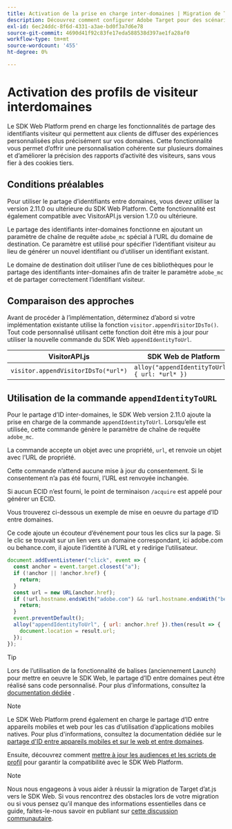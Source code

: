 ```yaml
---
title: Activation de la prise en charge inter-domaines | Migration de Target depuis at.js 2.x vers le SDK Web
description: Découvrez comment configurer Adobe Target pour des scénarios de navigateur web inter-domaines et d’applications mobiles à l’aide du SDK web Experience Platform.
exl-id: 6ec24ddc-8f6d-4331-a3ae-bd0f3a7d6e78
source-git-commit: 4690d41f92c83fe17eda588538d397ae1fa28af0
workflow-type: tm+mt
source-wordcount: '455'
ht-degree: 0%

---
```


# Activation des profils de visiteur interdomaines

Le SDK Web Platform prend en charge les fonctionnalités de partage des identifiants visiteur qui permettent aux clients de diffuser des expériences personnalisées plus précisément sur vos domaines. Cette fonctionnalité vous permet d’offrir une personnalisation cohérente sur plusieurs domaines et d’améliorer la précision des rapports d’activité des visiteurs, sans vous fier à des cookies tiers.

## Conditions préalables

Pour utiliser le partage d’identifiants entre domaines, vous devez utiliser la version 2.11.0 ou ultérieure du SDK Web Platform. Cette fonctionnalité est également compatible avec VisitorAPI.js version 1.7.0 ou ultérieure.

Le partage des identifiants inter-domaines fonctionne en ajoutant un paramètre de chaîne de requête `adobe_mc` spécial à l’URL du domaine de destination. Ce paramètre est utilisé pour spécifier l’identifiant visiteur au lieu de générer un nouvel identifiant ou d’utiliser un identifiant existant.

Le domaine de destination doit utiliser l’une de ces bibliothèques pour le partage des identifiants inter-domaines afin de traiter le paramètre `adobe_mc` et de partager correctement l’identifiant visiteur.

## Comparaison des approches

Avant de procéder à l’implémentation, déterminez d’abord si votre implémentation existante utilise la fonction `visitor.appendVisitorIDsTo()`. Tout code personnalisé utilisant cette fonction doit être mis à jour pour utiliser la nouvelle commande du SDK Web `appendIdentityToUrl`.

| VisitorAPI.js | SDK Web de Platform |
| --- | --- |
| `visitor.appendVisitorIDsTo(*url*)` | `alloy("appendIdentityToUrl", { url: *url* })` |

## Utilisation de la commande `appendIdentityToURL`

Pour le partage d’ID inter-domaines, le SDK Web version 2.11.0 ajoute la prise en charge de la commande `appendIdentityToUrl`. Lorsqu’elle est utilisée, cette commande génère le paramètre de chaîne de requête `adobe_mc`.

La commande accepte un objet avec une propriété, `url`, et renvoie un objet avec l’URL de propriété.

Cette commande n’attend aucune mise à jour du consentement. Si le consentement n’a pas été fourni, l’URL est renvoyée inchangée.

Si aucun ECID n’est fourni, le point de terminaison `/acquire` est appelé pour générer un ECID.

Vous trouverez ci-dessous un exemple de mise en oeuvre du partage d’ID entre domaines.

Ce code ajoute un écouteur d’événement pour tous les clics sur la page. Si le clic se trouvait sur un lien vers un domaine correspondant, ici adobe.com ou behance.com, il ajoute l’identité à l’URL et y redirige l’utilisateur.

```Javascript
document.addEventListener("click", event => {
  const anchor = event.target.closest("a");
  if (!anchor || !anchor.href) {
    return;
  }
  const url = new URL(anchor.href);
  if (!url.hostname.endsWith("adobe.com") && !url.hostname.endsWith("behance.com")) {
    return;
  }
  event.preventDefault();
  alloy("appendIdentityToUrl", { url: anchor.href }).then(result => {
    document.location = result.url;
  });
});
```

>[!TIP]
>
>Lors de l’utilisation de la fonctionnalité de balises (anciennement Launch) pour mettre en oeuvre le SDK Web, le partage d’ID entre domaines peut être réalisé sans code personnalisé. Pour plus d’informations, consultez la [documentation dédiée](https://experienceleague.adobe.com/docs/experience-platform/edge/identity/id-sharing.html#tags-extension) .

>[!NOTE]
>
>Le SDK Web Platform prend également en charge le partage d’ID entre appareils mobiles et web pour les cas d’utilisation d’applications mobiles natives. Pour plus d&#39;informations, consultez la documentation dédiée sur le [partage d&#39;ID entre appareils mobiles et sur le web et entre domaines](https://experienceleague.adobe.com/docs/experience-platform/edge/identity/id-sharing.html).

Ensuite, découvrez comment [mettre à jour les audiences et les scripts de profil](update-audiences.md) pour garantir la compatibilité avec le SDK Web Platform.

>[!NOTE]
>
>Nous nous engageons à vous aider à réussir la migration de Target d’at.js vers le SDK Web. Si vous rencontrez des obstacles lors de votre migration ou si vous pensez qu’il manque des informations essentielles dans ce guide, faites-le-nous savoir en publiant sur [cette discussion communautaire](https://experienceleaguecommunities.adobe.com/t5/adobe-experience-platform-data/tutorial-discussion-migrate-target-from-at-js-to-web-sdk/m-p/575587#M463).
